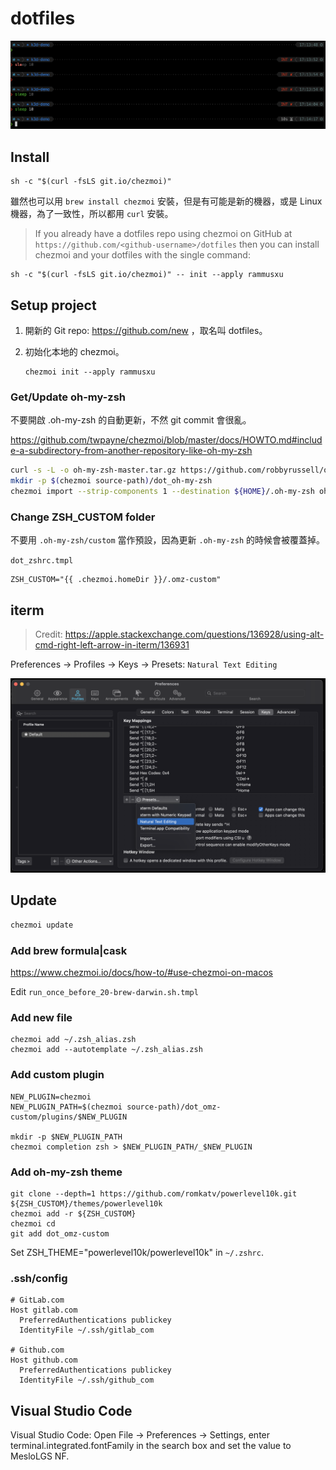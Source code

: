 # dotfiles

![demo](./images/demo.png)

## Install

```
sh -c "$(curl -fsLS git.io/chezmoi)"
```

雖然也可以用 `brew install chezmoi` 安裝，但是有可能是新的機器，或是 Linux 機器，為了一致性，所以都用 `curl` 安裝。

> If you already have a dotfiles repo using chezmoi on GitHub at `https://github.com/<github-username>/dotfiles` then you can install chezmoi and your dotfiles with the single command:

```
sh -c "$(curl -fsLS git.io/chezmoi)" -- init --apply rammusxu
```

## Setup project


1. 開新的 Git repo: https://github.com/new ，取名叫 dotfiles。

2. 初始化本地的 chezmoi。
    ```
    chezmoi init --apply rammusxu
    ```

### Get/Update oh-my-zsh

不要開啟 .oh-my-zsh 的自動更新，不然 git commit 會很亂。

https://github.com/twpayne/chezmoi/blob/master/docs/HOWTO.md#include-a-subdirectory-from-another-repository-like-oh-my-zsh

```bash
curl -s -L -o oh-my-zsh-master.tar.gz https://github.com/robbyrussell/oh-my-zsh/archive/master.tar.gz
mkdir -p $(chezmoi source-path)/dot_oh-my-zsh
chezmoi import --strip-components 1 --destination ${HOME}/.oh-my-zsh oh-my-zsh-master.tar.gz
```

### Change ZSH_CUSTOM folder

不要用 `.oh-my-zsh/custom` 當作預設，因為更新 `.oh-my-zsh` 的時候會被覆蓋掉。

`dot_zshrc.tmpl`
```
ZSH_CUSTOM="{{ .chezmoi.homeDir }}/.omz-custom"
```

## iterm

> Credit: https://apple.stackexchange.com/questions/136928/using-alt-cmd-right-left-arrow-in-iterm/136931

Preferences -> Profiles -> Keys -> Presets: `Natural Text Editing`

![iterm-keys](./images/iterm-keys.png)

## Update
```bash
chezmoi update
```

### Add brew formula|cask

https://www.chezmoi.io/docs/how-to/#use-chezmoi-on-macos

Edit `run_once_before_20-brew-darwin.sh.tmpl`


### Add new file
```
chezmoi add ~/.zsh_alias.zsh
chezmoi add --autotemplate ~/.zsh_alias.zsh
```

### Add custom plugin
```
NEW_PLUGIN=chezmoi
NEW_PLUGIN_PATH=$(chezmoi source-path)/dot_omz-custom/plugins/$NEW_PLUGIN

mkdir -p $NEW_PLUGIN_PATH
chezmoi completion zsh > $NEW_PLUGIN_PATH/_$NEW_PLUGIN
```

### Add oh-my-zsh theme
```
git clone --depth=1 https://github.com/romkatv/powerlevel10k.git ${ZSH_CUSTOM}/themes/powerlevel10k
chezmoi add -r ${ZSH_CUSTOM}
chezmoi cd
git add dot_omz-custom
```

Set ZSH_THEME="powerlevel10k/powerlevel10k" in `~/.zshrc`.

### .ssh/config
```
# GitLab.com
Host gitlab.com
  PreferredAuthentications publickey
  IdentityFile ~/.ssh/gitlab_com

# Github.com
Host github.com
  PreferredAuthentications publickey
  IdentityFile ~/.ssh/github_com
```


## Visual Studio Code

Visual Studio Code: Open File → Preferences → Settings, enter terminal.integrated.fontFamily in the search box and set the value to MesloLGS NF.
